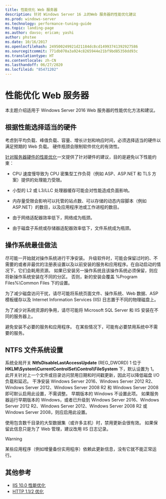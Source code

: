 ```yaml
---
title: 性能优化 Web 服务器
description: 针对 Windows Server 16 上的Web 服务器的性能优化建议
ms.prod: windows-server
ms.technology: performance-tuning-guide
ms.topic: landing-page
ms.author: davso; ericam; yashi
author: phstee
ms.date: 10/16/2017
ms.openlocfilehash: 249500249921d21184dc8cd14993741392927586
ms.sourcegitcommit: 771db070a3a924c8265944e21bf9bd85350dd93c
ms.translationtype: HT
ms.contentlocale: zh-CN
ms.lasthandoff: 06/27/2020
ms.locfileid: "85471202"
---
```

# <a name="performance-tuning-web-servers"></a>性能优化 Web 服务器


本主题介绍适用于 Windows Server 2016 Web 服务器的性能优化方法和建议。


## <a name="selecting-the-proper-hardware-for-performance"></a>根据性能选择适当的硬件


考虑到平均负载、峰值负载、容量、增长计划和响应时间，必须选择适当的硬件以满足预期的 Web 负载。 硬件瓶颈会限制软件优化的有效性。

[针对服务器硬件的性能优化](../../hardware/index.md)一文提供了针对硬件的建议，目的是避免以下性能约束：

-   CPU 速度慢导致为 CPU 密集型工作负荷（例如 ASP、ASP.NET 和 TLS 方案）提供的处理能力受限。

-   小型的 L2 或 L3/LLC 处理器缓存可能会对性能造成负面影响。

-   内存量受限会影响可以托管的站点数、可以存储的动态内容脚本（例如 ASP.NET）的数目，以及应用程序池或工作进程的数目。

-   由于网络适配器效率低下，网络成为瓶颈。

-   由于磁盘子系统或存储器适配器效率低下，文件系统成为瓶颈。

## <a name="operating-system-best-practices"></a>操作系统最佳做法


尽可能一开始就对操作系统进行干净安装。 升级软件时，可能会保留过时的、不需要的或者非最优的注册表设置以及以前安装的服务和应用程序。在自动启动的情况下，它们会耗用资源。 如果已安装另一操作系统且该操作系统必须保留，则应将新操作系统安装在不同的分区。 否则，新的安装会覆盖 %Program Files%\\Common Files 下的设置。

为了减少磁盘访问干扰，请尽可能将系统页面文件、操作系统、Web 数据、ASP 模板缓存以及 Internet Information Services (IIS) 日志置于不同的物理磁盘上。

为了减少对系统资源的争用，请尽可能将 Microsoft SQL Server 和 IIS 安装在不同的服务器上。

避免安装不必要的服务和应用程序。 在某些情况下，可能有必要禁用系统中不需要的服务。

## <a name="ntfs-file-system-settings"></a>NTFS 文件系统设置

系统全局开关 **NtfsDisableLastAccessUpdate** (REG\_DWORD) 1 位于 **HKLM\\System\\CurrentControlSet\\Control\\FileSystem** 下，默认设置为 1。 此开关针对上一个文件或目录访问禁用日期和时间戳更新，因此可以降低磁盘 I/O 负载和延迟。 干净安装 Windows Server 2016、Windows Server 2012 R2、Windows Server 2012、Windows Server 2008 R2 和 Windows Server 2008 即可默认启用此设置，不需调整。 早期版本的 Windows 不设置此项。 如果服务器运行早期版本的 Windows，或者已升级到 Windows Server 2016、Windows Server 2012 R2、Windows Server 2012、Windows Server 2008 R2 或 Windows Server 2008，则应启用此设置。

使用包含数千目录的大型数据集（或许多主机）时，禁用更新会很有效。 如果保留此信息只是为了 Web 管理，建议改用 IIS 日志记录。

>[!Warning]
> 某些应用程序（例如增量备份实用程序）依赖此更新信息，没有它就不能正常运行。

## <a name="additional-references"></a>其他参考
- [IIS 10.0 性能优化](tuning-iis-10.md)
- [HTTP 1.1/2 优化](http-performance.md)


